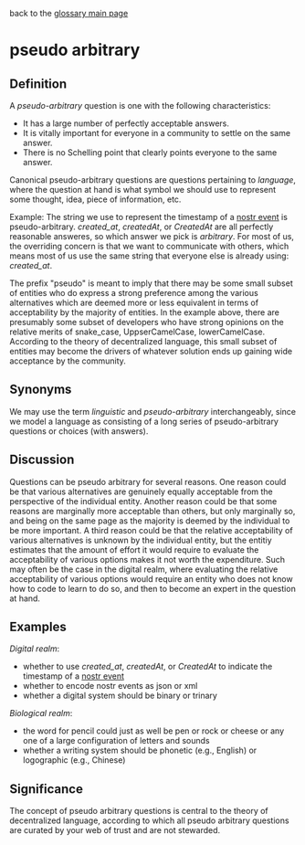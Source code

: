 back to the [glossary main page](https://github.com/wds4/tapestry-protocol/blob/main/glossary/README.md)

pseudo arbitrary
=====

## Definition 

A *pseudo-arbitrary* question is one with the following characteristics:
- It has a large number of perfectly acceptable answers.
- It is vitally important for everyone in a community to settle on the same answer.
- There is no Schelling point that clearly points everyone to the same answer.

Canonical pseudo-arbitrary questions are questions pertaining to _language_, where the question at hand is what symbol we should use to represent some thought, idea, piece of information, etc.

Example: The string we use to represent the timestamp of a [nostr event](https://github.com/nostr-protocol/nips/blob/master/01.md) is pseudo-arbitrary. *created_at*, *createdAt*, or *CreatedAt* are all perfectly reasonable answeres, so which answer we pick is _arbitrary_. For most of us, the overriding concern is that we want to communicate with others, which means most of us use the same string that everyone else is already using: *created_at*.

The prefix "pseudo" is meant to imply that there may be some small subset of entities who do express a strong preference among the various alternatives which are deemed more or less equivalent in terms of acceptability by the majority of entities. In the example above, there are presumably some subset of developers who have strong opinions on the relative merits of snake_case, UppserCamelCase, lowerCamelCase. According to the theory of decentralized language, this small subset of entities may become the drivers of whatever solution ends up gaining wide acceptance by the community.

## Synonyms

We may use the term *linguistic* and *pseudo-arbitrary* interchangeably, since we model a language as consisting of a long series of pseudo-arbitrary questions or choices (with answers).

## Discussion

Questions can be pseudo arbitrary for several reasons. One reason could be that various alternatives are genuinely equally acceptable from the perspective of the individual entity. Another reason could be that some reasons are marginally more acceptable than others, but only marginally so, and being on the same page as the majority is deemed by the individual to be more important. A third reason could be that the relative acceptability of various alternatives is unknown by the individual entity, but the entitiy estimates that the amount of effort it would require to evaluate the acceptability of various options makes it not worth the expenditure. Such may often be the case in the digital realm, where evaluating the relative acceptability of various options would require an entity who does not know how to code to learn to do so, and then to become an expert in the question at hand.

## Examples

*Digital realm*:
- whether to use *created_at*, *createdAt*, or *CreatedAt* to indicate the timestamp of a [nostr event](https://github.com/nostr-protocol/nips/blob/master/01.md)
- whether to encode nostr events as json or xml
- whether a digital system should be binary or trinary

*Biological realm*:
- the word for pencil could just as well be pen or rock or cheese or any one of a large configuration of letters and sounds
- whether a writing system should be phonetic (e.g., English) or logographic (e.g., Chinese)

## Significance

The concept of pseudo arbitrary questions is central to the theory of decentralized language, according to which all pseudo arbitrary questions are curated by your web of trust and are not stewarded.
